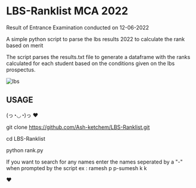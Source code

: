 # LBS-Ranklist MCA 2022
Result of Entrance Examination conducted on 12-06-2022


A simple python script to parse the lbs results 2022 to calculate the rank based on merit

The script parses the results.txt file to generate a dataframe with the ranks calculated for each student based on the conditions given on the lbs prospectus.


![lbs](https://user-images.githubusercontent.com/85503330/175809785-b160580e-c637-4013-9b1a-daf99afcbe21.png)

USAGE
-----------------

(っ◔◡◔)っ ♥ 

git clone https://github.com/Ash-ketchem/LBS-Ranklist.git

cd LBS-Ranklist

python rank.py

If you want to search for any names enter the names seperated by a "-" when prompted by the script
ex : ramesh p p-sumesh k k

♥
